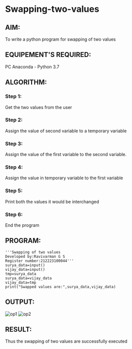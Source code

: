 # Swapping-two-values
## AIM:
To write a python program for swapping of two values
## EQUIPEMENT'S REQUIRED: 
PC
Anaconda - Python 3.7
## ALGORITHM: 
### Step 1:
Get the two values from the user
### Step 2: 
Assign the value of second variable to a temporary variable 
### Step 3: 
Assign the value of the first variable to the second variable.
### Step 4:  
Assign the value in temporary variable to the first variable
### Step 5: 
Print both the values it would be interchanged
### Step 6: 
End the program
## PROGRAM:
```
'''Swapping of two values
Developed by:Ravivarman G S 
Register number:212223100044'''
surya_data=input()
vijay_data=input()
tmp=surya_data
surya_data=vijay_data
vijay_data=tmp
print("Swapped values are:",surya_data,vijay_data)
```
## OUTPUT:
![op1](https://github.com/Ravi-1105/Swapping-two-values.py/assets/139841688/e5be7b77-04d7-482f-a5de-cc88d7e1ea5e)
![op2](https://github.com/Ravi-1105/Swapping-two-values.py/assets/139841688/771c5a04-d31d-42c8-a181-c80970cdf090)

## RESULT:
Thus the swapping of two values are successfully executed



